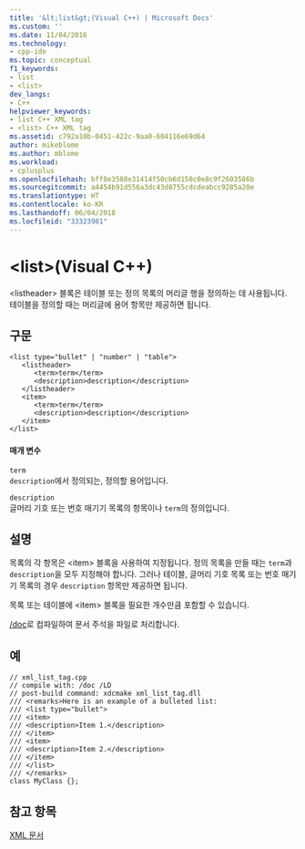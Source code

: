 ```yaml
---
title: '&lt;list&gt;(Visual C++) | Microsoft Docs'
ms.custom: ''
ms.date: 11/04/2016
ms.technology:
- cpp-ide
ms.topic: conceptual
f1_keywords:
- list
- <list>
dev_langs:
- C++
helpviewer_keywords:
- list C++ XML tag
- <list> C++ XML tag
ms.assetid: c792a10b-0451-422c-9aa0-604116e69d64
author: mikeblome
ms.author: mblome
ms.workload:
- cplusplus
ms.openlocfilehash: bff8e3588e31414f50cb6d150c0e8c9f2603586b
ms.sourcegitcommit: a4454b91d556a3dc43d8755cdcdeabcc9285a20e
ms.translationtype: HT
ms.contentlocale: ko-KR
ms.lasthandoff: 06/04/2018
ms.locfileid: "33323981"
---
```

# <a name="ltlistgt-visual-c"></a>&lt;list&gt;(Visual C++)
\<listheader> 블록은 테이블 또는 정의 목록의 머리글 행을 정의하는 데 사용됩니다. 테이블을 정의할 때는 머리글에 용어 항목만 제공하면 됩니다.  
  
## <a name="syntax"></a>구문  
  
```  
<list type="bullet" | "number" | "table">  
   <listheader>  
      <term>term</term>  
      <description>description</description>  
   </listheader>  
   <item>  
      <term>term</term>  
      <description>description</description>  
   </item>  
</list>  
```  
  
#### <a name="parameters"></a>매개 변수  
 `term`  
 `description`에서 정의되는, 정의할 용어입니다.  
  
 `description`  
 글머리 기호 또는 번호 매기기 목록의 항목이나 `term`의 정의입니다.  
  
## <a name="remarks"></a>설명  
 목록의 각 항목은 \<item> 블록을 사용하여 지정됩니다. 정의 목록을 만들 때는 `term`과 `description`을 모두 지정해야 합니다. 그러나 테이블, 글머리 기호 목록 또는 번호 매기기 목록의 경우 `description` 항목만 제공하면 됩니다.  
  
 목록 또는 테이블에 \<item> 블록을 필요한 개수만큼 포함할 수 있습니다.  
  
 [/doc](../build/reference/doc-process-documentation-comments-c-cpp.md)로 컴파일하여 문서 주석을 파일로 처리합니다.  
  
## <a name="example"></a>예  
  
```  
// xml_list_tag.cpp  
// compile with: /doc /LD  
// post-build command: xdcmake xml_list_tag.dll  
/// <remarks>Here is an example of a bulleted list:  
/// <list type="bullet">  
/// <item>  
/// <description>Item 1.</description>  
/// </item>  
/// <item>  
/// <description>Item 2.</description>  
/// </item>  
/// </list>  
/// </remarks>  
class MyClass {};  
```  
  
## <a name="see-also"></a>참고 항목  
 [XML 문서](../ide/xml-documentation-visual-cpp.md)